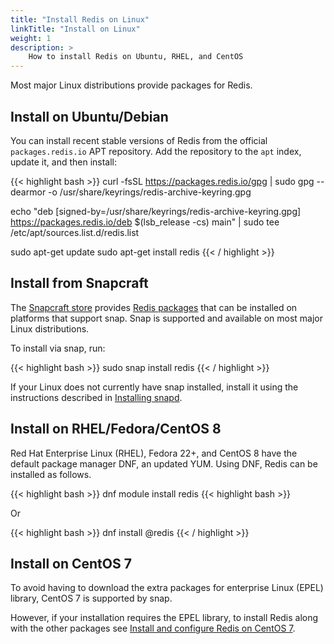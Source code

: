 ```yaml
---
title: "Install Redis on Linux"
linkTitle: "Install on Linux"
weight: 1
description: >
    How to install Redis on Ubuntu, RHEL, and CentOS
---
```


Most major Linux distributions provide packages for Redis.

## Install on Ubuntu/Debian

You can install recent stable versions of Redis from the official `packages.redis.io` APT repository.
Add the repository to the <code>apt</code> index, update it, and then install:

{{< highlight bash  >}}
curl -fsSL https://packages.redis.io/gpg | sudo gpg --dearmor -o /usr/share/keyrings/redis-archive-keyring.gpg

echo "deb [signed-by=/usr/share/keyrings/redis-archive-keyring.gpg] https://packages.redis.io/deb $(lsb_release -cs) main" | sudo tee /etc/apt/sources.list.d/redis.list

sudo apt-get update
sudo apt-get install redis
{{< / highlight  >}}

## Install from Snapcraft

The [Snapcraft store](https://snapcraft.io/store) provides [Redis packages](https://snapcraft.io/redis) that can be installed on platforms that support snap.
Snap is supported and available on most major Linux distributions.

To install via snap, run:

{{< highlight bash  >}}
sudo snap install redis
{{< / highlight  >}}

If your Linux does not currently have snap installed, install it using the instructions described in [Installing snapd](https://snapcraft.io/docs/installing-snapd).

## Install on RHEL/Fedora/CentOS 8

Red Hat Enterprise Linux (RHEL), Fedora 22+, and CentOS 8 have the default package manager DNF, an updated YUM. Using DNF, Redis can be installed as follows.

{{< highlight bash  >}}
 dnf module install redis
 {{< highlight bash  >}}

Or

{{< highlight bash  >}}
 dnf install @redis
 {{< / highlight  >}}

## Install on CentOS 7

To avoid having to download the extra packages for enterprise Linux (EPEL) library, CentOS 7 is supported by snap. 

However, if your installation requires the EPEL library, to install Redis along with the other packages see [Install and configure Redis on CentOS 7](https://www.linode.com/docs/guides/install-and-configure-redis-on-centos-7/).
